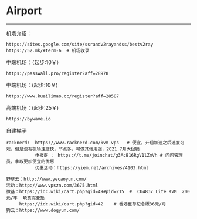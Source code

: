 # Airport

---

机场介绍：

```
https://sites.google.com/site/ssrandv2rayandss/bestv2ray
https://52.mk/#term-6  # 机场收录
```

中端机场：（起步:10￥）

```
https://passwall.pro/register?aff=28978
```

中端机场：(起步:10￥)

```
https://www.kuailimao.cc/register?aff=28587
```

高端机场：(起步:25￥)

```
https://bywave.io
```

自建梯子

```
racknerd:  https://www.racknerd.com/kvm-vps   # 便宜，开启加速之后速度可观，但是没有机场速度快，节点多，可做其他用途，2021.7月大促销
           电报群 ： https://t.me/joinchat/g3AcB16RgV1lZmVh # 问问管理员，拿取更加便宜的优惠
           优惠活动：https://yiem.net/archives/4103.html
           
野草云：http://www.yecaoyun.com/
活动：http://www.vpszn.com/3675.html
微基：https://idc.wiki/cart.php?gid=49#pid=215  #  CU4837 Lite KVM  200元/年  缺货需要抢
	 https://idc.wiki/cart.php?gid=42    # 香港至尊纪念版36元/月
狗云：https://www.dogyun.com/
```

